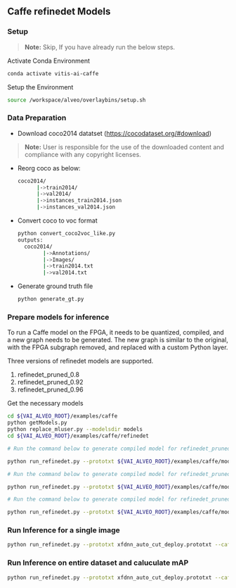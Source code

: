 ## Caffe refinedet Models

### Setup
> **Note:** Skip, If you have already run the below steps.

  Activate Conda Environment
  ```sh
  conda activate vitis-ai-caffe 
  ```

  Setup the Environment

  ```sh
  source /workspace/alveo/overlaybins/setup.sh
  ```

### Data Preparation

- Download coco2014 datatset (https://cocodataset.org/#download) 
> **Note:** User is responsible for the use of the downloaded content and compliance with any copyright licenses.
- Reorg coco as below:
  ```sh
  coco2014/
        |->train2014/
        |->val2014/
        |->instances_train2014.json
        |->instances_val2014.json
  ```
- Convert coco to voc format
  ```sh
  python convert_coco2voc_like.py
  outputs:
    coco2014/
          |->Annotations/
          |->Images/
          |->train2014.txt
          |->val2014.txt
  ```
- Generate ground truth file
  ```sh
  python generate_gt.py
  ```


### Prepare models for inference

To run a Caffe model on the FPGA, it needs to be quantized, compiled, and a new graph needs to be generated. The new graph is similar to the original, with the FPGA subgraph removed, and replaced with a custom Python layer.

Three versions of refinedet models are supported.
1. refinedet_pruned_0.8
2. refinedet_pruned_0.92
3. refinedet_pruned_0.96

Get the necessary models
  ```sh
  cd ${VAI_ALVEO_ROOT}/examples/caffe
  python getModels.py
  python replace_mluser.py --modelsdir models
  cd ${VAI_ALVEO_ROOT}/examples/caffe/refinedet
  ```

```sh
# Run the command below to generate compiled model for refinedet_pruned_0.8 

python run_refinedet.py --prototxt ${VAI_ALVEO_ROOT}/examples/caffe/models/refinedet_pruned_0.8/trainval.prototxt --caffemodel ${VAI_ALVEO_ROOT}/examples/caffe/models/refinedet_pruned_0.8/trainval.caffemodel --prepare

```

```sh
# Run the command below to generate compiled model for refinedet_pruned_0.92 

python run_refinedet.py --prototxt ${VAI_ALVEO_ROOT}/examples/caffe/models/refinedet_pruned_0.92/trainval.prototxt --caffemodel ${VAI_ALVEO_ROOT}/examples/caffe/models/refinedet_pruned_0.92/trainval.caffemodel --prepare

```

```sh
# Run the command below to generate compiled model for refinedet_pruned_0.96

python run_refinedet.py --prototxt ${VAI_ALVEO_ROOT}/examples/caffe/models/refinedet_pruned_0.96/trainval.prototxt --caffemodel ${VAI_ALVEO_ROOT}/examples/caffe/models/refinedet_pruned_0.96/trainval.caffemodel --prepare
```

### Run Inference for a single image
```sh
python run_refinedet.py --prototxt xfdnn_auto_cut_deploy.prototxt --caffemodel quantize_results/deploy.caffemodel --labelmap_file labelmap.prototxt --image <img_path>
```

### Run Inference on entire dataset and caluculate mAP
```sh
python run_refinedet.py --prototxt xfdnn_auto_cut_deploy.prototxt --caffemodel quantize_results/deploy.caffemodel --labelmap_file labelmap.prototxt --test_image_root ./coco2014/Images/ --image_list_file ./coco2014/val2014.txt --gt_file gt_file.txt --validate
```
